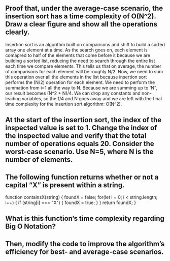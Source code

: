 ## Proof that, under the average-case scenario, the insertion sort has a time complexity of O(N^2). Draw a clear figure and show all the operations clearly.
Insertion sort is an algorithm built on comparisons and shift to build a sorted array one element at a time. As the search goes on, each element is comapred to half of the elements that come before it because we are building a sorted list, reducing the need to search through the entire list each time we compare elements. This tells us that on average, the number of comparisons for each element will be roughly N/2. Now, we need to sum this operation over all the elements in the list because insertion sort performs the (N/2) operation for each element. We need to perform the summation from i=1 all the way to N. Because we are summing up to 'N", our result becomes (N^2 + N)/4. We can drop any constants and non-leading variables, so the 1/4 and N goes away and we are left with the final time complexity for the insertion sort algorithm: O(N^2).

## At the start of the insertion sort, the index of the inspected value is set to 1. Change the index of the inspected value and verify that the total number of operations equals 20. Consider the worst-case scenario. Use N=5, where N is the number of elements.


## The following function returns whether or not a capital “X” is present within a string.
function containsX(string) {
	foundX = false;
	for(let i = 0; i < string.length; i++) { 
		if (string[i] === "X") {
			foundX = true; 
		}
	}
	return foundX; 
}

## What is this function’s time complexity regarding Big O Notation?


## Then, modify the code to improve the algorithm’s efficiency for best- and average-case scenarios.
